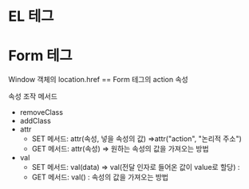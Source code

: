 
# EL 테그

# Form 테그

Window 객체의 location.href == Form 테그의 action 속성

속성 조작 메서드
* removeClass
* addClass
* attr
  - SET 메서드: attr(속성, 넣을 속성의 값) =>attr("action", "논리적 주소")
  - GET 메서드: attr(속성) => 원하는 속성의 값을 가져오는 방법
* val
  - SET 메서드: val(data) => val(전달 인자로 들어온 값이 value로 할당) :
  - GET 메서드: val() : 속성의 값을 가져오는 방법
